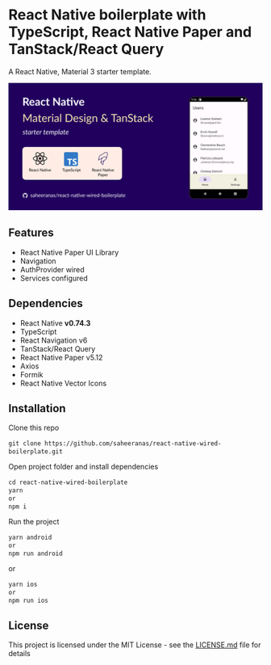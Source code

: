 <!--
  Title: React Native Wired Boilerplate
  Description: A starter template for React Native with TypeScript and React Native Paper
  Author: saheeranas
  -->

# React Native boilerplate with TypeScript, React Native Paper and TanStack/React Query

A React Native, Material 3 starter template.

<kbd>
  <img src="demo/assets/react-native-wired-boilerplate.png?raw=true">
</kbd>

## Features

- React Native Paper UI Library
- Navigation
- AuthProvider wired
- Services configured

## Dependencies

- React Native **v0.74.3**
- TypeScript
- React Navigation v6
- TanStack/React Query
- React Native Paper v5.12
- Axios
- Formik
- React Native Vector Icons

## Installation

Clone this repo

```
git clone https://github.com/saheeranas/react-native-wired-boilerplate.git
```

Open project folder and install dependencies

```
cd react-native-wired-boilerplate
yarn
or
npm i
```

Run the project

```
yarn android
or
npm run android
```

or

```
yarn ios
or
npm run ios
```

## License

This project is licensed under the MIT License - see the [LICENSE.md](LICENSE) file for details
